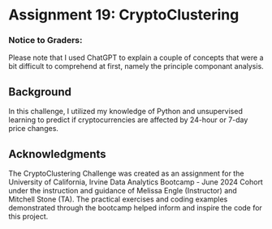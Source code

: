 # Assignment 19: CryptoClustering

### Notice to Graders: 
Please note that I used ChatGPT to explain a couple of concepts that were a bit difficult to comprehend at first, namely the principle componant analysis.

## Background
In this challenge, I utilized my knowledge of Python and unsupervised learning to predict if cryptocurrencies are affected by 24-hour or 7-day price changes.

## Acknowledgments
The CryptoClustering Challenge was created as an assignment for the University of California, Irvine Data Analytics Bootcamp - June 2024 Cohort under the instruction and guidance of Melissa Engle (Instructor) and Mitchell Stone (TA).
The practical exercises and coding examples demonstrated through the bootcamp helped inform and inspire the code for this project.
